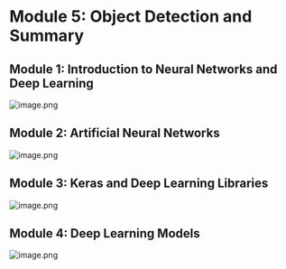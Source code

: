 

# Module 5: Object Detection and Summary
## Module 1: Introduction to Neural Networks and Deep Learning
![image.png](https://prod-files-secure.s3.us-west-2.amazonaws.com/03e82b26-cccb-4906-bb56-adabcbdc0655/a8d40bcb-c482-4026-8872-311e16b2dc63/image.png?X-Amz-Algorithm=AWS4-HMAC-SHA256&X-Amz-Content-Sha256=UNSIGNED-PAYLOAD&X-Amz-Credential=AKIAT73L2G45FSPPWI6X%2F20241221%2Fus-west-2%2Fs3%2Faws4_request&X-Amz-Date=20241221T201440Z&X-Amz-Expires=3600&X-Amz-Signature=8ca56a7b5010a3d2b66057aa19bb359c21cb2e95ecee94c035bc7af693454e2c&X-Amz-SignedHeaders=host&x-id=GetObject)
## Module 2: Artificial Neural Networks
![image.png](https://prod-files-secure.s3.us-west-2.amazonaws.com/03e82b26-cccb-4906-bb56-adabcbdc0655/5157ca89-62da-41d9-a98f-6432b71047a9/image.png?X-Amz-Algorithm=AWS4-HMAC-SHA256&X-Amz-Content-Sha256=UNSIGNED-PAYLOAD&X-Amz-Credential=AKIAT73L2G45FSPPWI6X%2F20241221%2Fus-west-2%2Fs3%2Faws4_request&X-Amz-Date=20241221T201440Z&X-Amz-Expires=3600&X-Amz-Signature=e82dba204783cee604c038c4378628fee8e536682b20c4cc92b8c1bc30eebee5&X-Amz-SignedHeaders=host&x-id=GetObject)
## Module 3: Keras and Deep Learning Libraries
![image.png](https://prod-files-secure.s3.us-west-2.amazonaws.com/03e82b26-cccb-4906-bb56-adabcbdc0655/5089ce50-05f1-470d-ad42-42503bf1df5f/image.png?X-Amz-Algorithm=AWS4-HMAC-SHA256&X-Amz-Content-Sha256=UNSIGNED-PAYLOAD&X-Amz-Credential=AKIAT73L2G45FSPPWI6X%2F20241221%2Fus-west-2%2Fs3%2Faws4_request&X-Amz-Date=20241221T201440Z&X-Amz-Expires=3600&X-Amz-Signature=3e65a41c7a78ad346d7476a28ea25e30a0f1db1d5714042c98e3a5530ced491a&X-Amz-SignedHeaders=host&x-id=GetObject)
## Module 4: Deep Learning Models
![image.png](https://prod-files-secure.s3.us-west-2.amazonaws.com/03e82b26-cccb-4906-bb56-adabcbdc0655/4e22fcb0-cfbc-4d28-b961-b9b8fde071f0/image.png?X-Amz-Algorithm=AWS4-HMAC-SHA256&X-Amz-Content-Sha256=UNSIGNED-PAYLOAD&X-Amz-Credential=AKIAT73L2G45FSPPWI6X%2F20241221%2Fus-west-2%2Fs3%2Faws4_request&X-Amz-Date=20241221T201440Z&X-Amz-Expires=3600&X-Amz-Signature=bb79940640ca0ce820bee8604528523c5b874a5b13f2730b029a2925f0b6a50f&X-Amz-SignedHeaders=host&x-id=GetObject)
